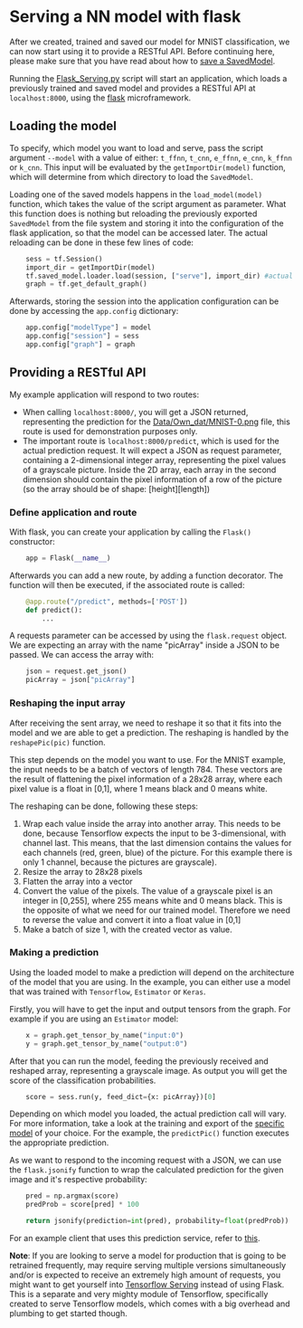 # Serving a NN model with flask
After we created, trained and saved our model for MNIST classification, we can now start using it to provide a RESTful API. Before continuing here, please make sure that you have read about how to [save a SavedModel](https://github.com/Matleo/MLPython2Java/tree/develop/Maschine%20Learning/NeuralNetwork/Tensorflow/MNISTClassifier).

Running the [Flask_Serving.py](https://github.com/Matleo/MLPython2Java/blob/develop/Maschine%20Learning/NeuralNetwork/Serving/Flask_Serving.py) script will start an application, which loads a previously trained and saved model and provides a RESTful API at `localhost:8000`, using the [flask](http://flask.pocoo.org/) microframework.

## Loading the model
To specify, which model you want to load and serve, pass the script argument `--model` with a value of either: `t_ffnn`, `t_cnn`, `e_ffnn`, `e_cnn`, `k_ffnn` or `k_cnn`. This input will be evaluated by the `getImportDir(model)` function, which will determine from which directory to load the `SavedModel`.

Loading one of the saved models happens in the `load_model(model)` function, which takes the value of the script argument as parameter. What this function does is nothing but reloading the previously exported `SavedModel` from the file system and storing it into the configuration of the flask application, so that the model can be accessed later. The actual reloading can be done in these few lines of code:
```python
    sess = tf.Session()
    import_dir = getImportDir(model)
    tf.saved_model.loader.load(session, ["serve"], import_dir) #actual loading
	graph = tf.get_default_graph()
```
Afterwards, storing the session into the application configuration can be done by accessing the `app.config` dictionary:
```python
    app.config["modelType"] = model
    app.config["session"] = sess
    app.config["graph"] = graph
```

## Providing a RESTful API
My example application will respond to two routes: 
* When calling `localhost:8000/`, you will get a JSON returned, representing the prediction for the [Data/Own_dat/MNIST-0.png](https://github.com/Matleo/MLPython2Java/blob/develop/Maschine%20Learning/Data/Own_dat/MNIST-0.png) file, this route is used for demonstration purposes only. 
* The important route is `localhost:8000/predict`, which is used for the actual prediction request. It will expect a JSON as request parameter, containing a 2-dimensional integer array, representing the pixel values of a grayscale picture. Inside the 2D array, each array in the second dimension should contain the pixel information of a row of the picture (so the array should be of shape: [height][length])

### Define application and route
With flask, you can create your application by calling the `Flask()` constructor:
```python
	app = Flask(__name__)
```
Afterwards you can add a new route, by adding a function decorator. The function will then be executed, if the associated route is called:
```python
    @app.route("/predict", methods=['POST'])
    def predict():
		...
```

A requests parameter can be accessed by using the `flask.request` object. We are expecting an array with the name "picArray" inside a JSON to be passed. We can access the array with:
```python
    json = request.get_json()
    picArray = json["picArray"]
```

### Reshaping the input array
After receiving the sent array, we need to reshape it so that it fits into the model and we are able to get a prediction. The reshaping is handled by the `reshapePic(pic)` function.  

This step depends on the model you want to use. For the MNIST example, the input needs to be a batch of vectors of length 784. These vectors are the result of flattening the pixel information of a 28x28 array, where each pixel value is a float in [0,1], where 1 means black and 0 means white. 

The reshaping can be done, following these steps:
1. Wrap each value inside the array into another array. This needs to be done, because Tensorflow expects the input to be 3-dimensional, with channel last. This means, that the last dimension contains the values for each channels (red, green, blue) of the picture. For this example there is only 1 channel, because the pictures are grayscale).
2. Resize the array to 28x28 pixels
3. Flatten the array into a vector
4. Convert the value of the pixels. The value of a grayscale pixel is an integer in [0,255], where 255 means white and 0 means black. This is the opposite of what we need for our trained model. Therefore we need to reverse the value and convert it into a float value in [0,1]
5. Make a batch of size 1, with the created vector as value.

### Making a prediction
Using the loaded model to make a prediction will depend on the architecture of the model that you are using. In the example, you can either use a model that was trained with `Tensorflow`, `Estimator` or `Keras`. 

Firstly, you will have to get the input and output tensors from the graph. For example if you are using an `Estimator` model:
```python
    x = graph.get_tensor_by_name("input:0")
    y = graph.get_tensor_by_name("output:0")
```
After that you can run the model, feeding the previously received and reshaped array, representing a grayscale image. As output you will get the score of the classification probabilities. 
```python
    score = sess.run(y, feed_dict={x: picArray})[0]
```
Depending on which model you loaded, the actual prediction call will vary. For more information, take a look at the training and export of the [specific model](https://github.com/Matleo/MLPython2Java/tree/develop/Maschine%20Learning/NeuralNetwork) of your choice. For the example, the `predictPic()` function executes the appropriate prediction.

As we want to respond to the incoming request with a JSON, we can use the `flask.jsonify` function to wrap the calculated prediction for the given image and it's respective probability:
```python
    pred = np.argmax(score)
    predProb = score[pred] * 100

    return jsonify(prediction=int(pred), probability=float(predProb))
```

For an example client that uses this prediction service, refer to [this](https://github.com/Matleo/MLPython2Java/blob/develop/MaschineLearning4J/src/main/java/InferenceClient.java).

**Note**: If you are looking to serve a model for production that is going to be retrained frequently, may require serving multiple versions simultaneously and/or is expected to receive an extremely high amount of requests, you might want to get yourself into [Tensorflow Serving](https://www.tensorflow.org/serving/) instead of using Flask. This is a separate and very mighty module of Tensorflow, specifically created to serve Tensorflow models, which comes with a big overhead and plumbing to get started though.